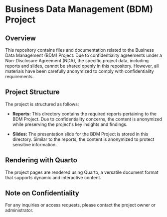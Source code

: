 # Business Data Management (BDM) Project

## Overview

This repository contains files and documentation related to the Business Data Management (BDM) Project. Due to confidentiality agreements under a Non-Disclosure Agreement (NDA), the specific project data, including reports and slides, cannot be shared openly in this repository. However, all materials have been carefully anonymized to comply with confidentiality requirements.

## Project Structure

The project is structured as follows:

- **Reports:** This directory contains the required reports pertaining to the BDM Project. Due to confidentiality concerns, the content is anonymized while preserving the project's key insights and findings.

- **Slides:** The presentation slide for the BDM Project is stored in this directory. Similar to the reports, the content is anonymized to protect sensitive information.

## Rendering with Quarto

The project pages are rendered using Quarto, a versatile document format that supports dynamic and interactive content.

## Note on Confidentiality

For any inquiries or access requests, please contact the project owner or administrator.